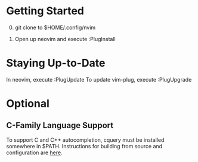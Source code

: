 # Getting Started

0. git clone to $HOME/.config/nvim

1. Open up neovim and execute :PlugInstall


# Staying Up-to-Date

In neovim, execute :PlugUpdate
To update vim-plug, execute :PlugUpgrade


# Optional

## C-Family Language Support

To support C and C++ autocompletion, cquery must be installed somewhere in $PATH.
Instructions for building from source and configuration are [here](https://github.com/cquery-project/cquery/wiki).
